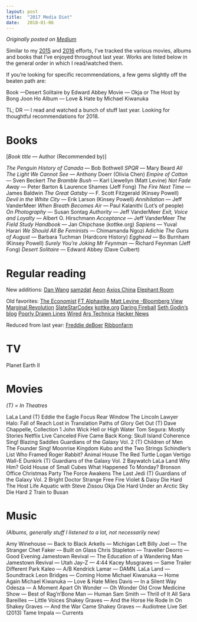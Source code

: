 ```yaml
---
layout: post
title:  "2017 Media Diet"
date:   2018-01-06
---
```


*Originally posted on [Medium](https://medium.com/@smflem/2017-media-diet-367d45b464e)*

Similar to my [2015](https://smflem.github.io/2016/01/10/2015_media_diet.html) and [2016](https://smflem.github.io/2017/01/08/2016_media_diet.html) efforts, I’ve tracked the various movies, albums and books that I’ve enjoyed throughout last year. Works are listed below in the general order in which I read/watched them.

If you’re looking for specific recommendations, a few gems slightly off the beaten path are:

Book —Desert Solitaire by Edward Abbey
Movie — Okja or The Host by Bong Joon Ho
Album — Love & Hate by Michael Kiwanuka

TL; DR — I read and watched a bunch of stuff last year. Looking for thoughtful recommendations for 2018.

# **Books**
[*Book title* — Author (Recommended by)]

*The Penguin History of Canada* — Bob Bothwell
*SPQR* — Mary Beard
*All The Light We Cannot See* — Anthony Doerr (Olivia Chen)
*Empire of Cotton* — Sven Beckert
*The Bramble Bush* — Karl Llewellyn (Matt Levine)
*Not Fade Away* — Peter Barton & Laurence Shames (Jeff Fong)
*The Fire Next Time* — James Baldwin
*The Great Gatsby* — F. Scott Fitzgerald (Kinsey Powell)
*Devil in the White City* — Erik Larson (Kinsey Powell)
*Annihilation* — Jeff VanderMeer
*When Breath Becomes Air* — Paul Kalanithi (Lot’s of people)
*On Photography* — Susan Sontag
*Authority* — Jeff VanderMeer
*Exit, Voice and Loyalty* — Albert O. Hirschmann
*Acceptance* — Jeff VanderMeer
*The Field Study Handbook* — Jan Chipchase (kottke.org)
*Sapiens* — Yuval Harari
*We Should All Be Feminists* — Chimamanda Ngozi Adichie
*The Guns of August* — Barbara Tuchman (Hardcore History)
*Egghead* — Bo Burnham (Kinsey Powell)
*Surely You’re Joking Mr Feynman* — Richard Feynman (Jeff Fong)
*Desert Solitaire* — Edward Abbey (Dave Culbert)


# **Regular reading**

New additions:
[Dan Wang](https://danwang.co/)
[samzdat](https://samzdat.com/)
[Aeon](https://aeon.co/)
[Axios China](https://www.axios.com/axios-china)
[Elephant Room](http://elephant-room.com/)

Old favorites:
[The Economist](https://www.economist.com/)
[FT Alphaville](http://ftalphaville.ft.com/)
[Matt Levine -Bloomberg View](http://www.bloombergview.com/contributors/matt-levine)
[Marginal Revolution](http://marginalrevolution.com/)
[SlateStarCodex](http://slatestarcodex.com/)
[kottke.org](http://kottke.org/)
[Daring Fireball](http://daringfireball.net/)
[Seth Godin’s blog](http://sethgodin.typepad.com/)
[Poorly Drawn Lines](http://poorlydrawnlines.com/)
[Wired](https://www.wired.com/)
[Ars Technica](https://arstechnica.com/)
[Hacker News](https://news.ycombinator.com/)

Reduced from last year:
[Freddie deBoer](http://fredrikdeboer.com/blog/)
[Ribbonfarm](http://www.ribbonfarm.com/)

# **TV**

Planet Earth II

# **Movies**
*(T) = In Theatres*

LaLa Land (T)
Eddie the Eagle
Focus
Rear Window
The Lincoln Lawyer
Halo: Fall of Reach
Lost in Translation
Paths of Glory
Get Out (T)
Dave Chappelle, Collection 1
John Wick
Hell or High Water
Tom Segura: Mostly Stories
Netflix Live Canceled
Five Came Back
Kong: Skull Island
Coherence
Sing!
Blazing Saddles
Guardians of the Galaxy Vol. 2 (T)
Children of Men
The Founder
Sing!
Moonrise Kingdom
Kubo and the Two Strings
Schindler’s List
Who Framed Roger Rabbit?
Animal House
The Red Turtle
Logan
Vertigo
Wall-E
Dunkirk (T)
Guardians of the Galaxy Vol. 2
Baywatch
LaLa Land
Why Him?
Gold
House of Small Cubes
What Happened To Monday?
Bronson
Office Christmas Party
The Force Awakens
The Last Jedi (T)
Guardians of the Galaxy Vol. 2
Bright
Doctor Strange
Free Fire
Violet & Daisy
Die Hard
The Host
Life Aquatic with Steve Zissou
Okja
Die Hard
Under an Arctic Sky
Die Hard 2
Train to Busan

# **Music**
*(Albums, generally stuff I listened to a lot, not necessarily new)*

Amy Winehouse — Back to Black
Arkells — Michigan Left
Billy Joel — The Stranger
Chet Faker — Built on Glass
Chris Stapleton — Traveller
Deorro — Good Evening
Jamestown Revival — The Education of a Wandering Man
Jamestown Revival — Utah
Jay-Z — 4:44
Kacey Musgraves — Same Trailer Different Park
Kaleo — A/B
Kendrick Lamar — DAMN.
LaLa Land — Soundtrack
Leon Bridges — Coming Home
Michael Kiwanuka — Home Again
Michael Kiwanuka — Love & Hate
Miles Davis — In a Silent Way
Odesza — A Moment Apart
Oh Wonder — Oh Wonder
Old Crow Medicine Show — Best of
Rag’n’Bone Man — Human
Sam Smith — Thrill of It All
Sara Bareilles — Little Voices
Shakey Graves — And the Horse He Rode In On
Shakey Graves — And the War Came
Shakey Graves — Audiotree Live Set (2013)
Tame Impala — Currents
